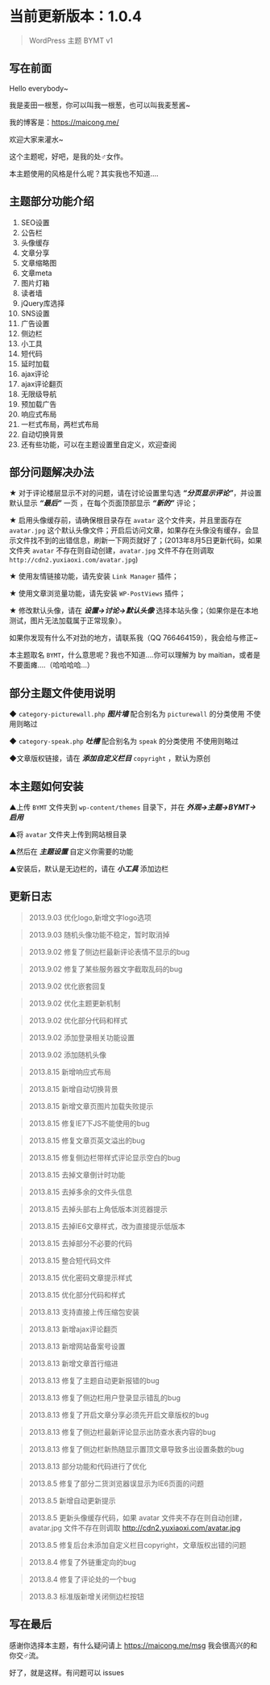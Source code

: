 # 当前更新版本：1.0.4

> WordPress 主题 BYMT v1

## 写在前面

Hello everybody~

我是麦田一根葱，你可以叫我一根葱，也可以叫我麦葱酱~

我的博客是：https://maicong.me/

欢迎大家来灌水~

这个主题呢，好吧，是我的处♂女作。

本主题使用的风格是什么呢？其实我也不知道....

## 主题部分功能介绍

1. SEO设置
2. 公告栏
3. 头像缓存
4. 文章分享
5. 文章缩略图
6. 文章meta
7. 图片灯箱
8. 读者墙
9. jQuery库选择
10. SNS设置
11. 广告设置
12. 侧边栏
13. 小工具
14. 短代码
15. 延时加载
16. ajax评论
17. ajax评论翻页
18. 无限级导航
19. 预加载广告
20. 响应式布局
21. 一栏式布局，两栏式布局
22. 自动切换背景
23. 还有些功能，可以在主题设置里自定义，欢迎查阅

## 部分问题解决办法

★ 对于评论楼层显示不对的问题，请在讨论设置里勾选 ***“分页显示评论”***，并设置默认显示 ***“最后”*** 一页 ，在每个页面顶部显示 ***“新的”*** 评论；

★ 启用头像缓存前，请确保根目录存在 `avatar` 这个文件夹，并且里面存在 `avatar.jpg` 这个默认头像文件；开启后访问文章，如果存在头像没有缓存，会显示文件找不到的出错信息，刷新一下网页就好了；(2013年8月5日更新代码，如果文件夹 `avatar` 不存在则自动创建，`avatar.jpg` 文件不存在则调取 `http://cdn2.yuxiaoxi.com/avatar.jpg`)

★ 使用友情链接功能，请先安装 `Link Manager` 插件；

★ 使用文章浏览量功能，请先安装 `WP-PostViews` 插件；

★ 修改默认头像，请在 ***设置->讨论->默认头像*** 选择本站头像；（如果你是在本地测试，图片无法加载属于正常现象）。

如果你发现有什么不对劲的地方，请联系我（QQ 766464159），我会给与修正~

本主题取名 `BYMT`，什么意思呢？我也不知道....你可以理解为 by maitian，或者是不要面瘫....（哈哈哈哈...）

## 部分主题文件使用说明

◆ `category-picturewall.php` ***图片墙*** 配合别名为 `picturewall` 的分类使用 不使用则略过

◆ `category-speak.php` ***吐槽*** 配合别名为 `speak` 的分类使用 不使用则略过

◆文章版权链接，请在 ***添加自定义栏目*** `copyright` ，默认为原创


## 本主题如何安装

▲上传 `BYMT` 文件夹到 `wp-content/themes` 目录下，并在 ***外观->主题->BYMT->启用***

▲将 `avatar` 文件夹上传到网站根目录

▲然后在 ***主题设置*** 自定义你需要的功能

▲安装后，默认是无边栏的，请在 ***小工具*** 添加边栏

## 更新日志

> 2013.9.03 优化logo,新增文字logo选项

> 2013.9.03 随机头像功能不稳定，暂时取消掉

> 2013.9.02 修复了侧边栏最新评论表情不显示的bug

> 2013.9.02 修复了某些服务器文字截取乱码的bug

> 2013.9.02 优化嵌套回复

> 2013.9.02 优化主题更新机制

> 2013.9.02 优化部分代码和样式

> 2013.9.02 添加登录相关功能设置

> 2013.9.02 添加随机头像

> 2013.8.15 新增响应式布局

> 2013.8.15 新增自动切换背景

> 2013.8.15 新增文章页图片加载失败提示

> 2013.8.15 修复IE7下JS不能使用的bug

> 2013.8.15 修复文章页英文溢出的bug

> 2013.8.15 修复侧边栏带样式评论显示空白的bug

> 2013.8.15 去掉文章倒计时功能

> 2013.8.15 去掉多余的文件头信息

> 2013.8.15 去掉头部右上角低版本浏览器提示

> 2013.8.15 去掉IE6文章样式，改为直接提示低版本

> 2013.8.15 去掉部分不必要的代码

> 2013.8.15 整合短代码文件

> 2013.8.15 优化密码文章提示样式

> 2013.8.15 优化部分代码和样式

> 2013.8.13 支持直接上传压缩包安装

> 2013.8.13 新增ajax评论翻页

> 2013.8.13 新增网站备案号设置

> 2013.8.13 新增文章首行缩进

> 2013.8.13 修复了主题自动更新报错的bug

> 2013.8.13 修复了侧边栏用户登录显示错乱的bug

> 2013.8.13 修复了开启文章分享必须先开启文章版权的bug

> 2013.8.13 修复了侧边栏最新评论显示出防查水表内容的bug

> 2013.8.13 修复了侧边栏新热随显示置顶文章导致多出设置条数的bug

> 2013.8.13 部分功能和代码进行了优化

> 2013.8.5 修复了部分二货浏览器误显示为IE6页面的问题

> 2013.8.5 新增自动更新提示

> 2013.8.5 更新头像缓存代码，如果 avatar 文件夹不存在则自动创建，avatar.jpg 文件不存在则调取 http://cdn2.yuxiaoxi.com/avatar.jpg

> 2013.8.5 修复后台未添加自定义栏目copyright，文章版权出错的问题

> 2013.8.4 修复了外链重定向的bug

> 2013.8.4 修复了评论处的一个bug

> 2013.8.3 标准版新增关闭侧边栏按钮

## 写在最后

感谢你选择本主题，有什么疑问请上 https://maicong.me/msg 我会很高兴的和你交♂流。

好了，就是这样。有问题可以 issues
